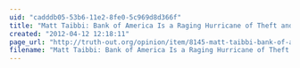 ```yaml
---
uid: "cadddb05-53b6-11e2-8fe0-5c969d8d366f"
title: "Matt Taibbi: Bank of America Is a Raging Hurricane of Theft and Fraud"
created: "2012-04-12 12:18:11"
page_url: "http://truth-out.org/opinion/item/8145-matt-taibbi-bank-of-america-is-a-raging-hurricane-of-theft-and-fraud"
filename: "Matt Taibbi: Bank of America Is a Raging Hurricane of Theft and Fraud.html"
---
```

